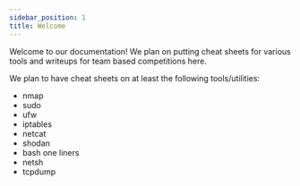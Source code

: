 ```yaml
---
sidebar_position: 1
title: Welcome
---
```


Welcome to our documentation! We plan on putting cheat sheets for various tools and writeups for team based competitions here. 

We plan to have cheat sheets on at least the following tools/utilities:
 - nmap
 - sudo
 - ufw
 - iptables
 - netcat
 - shodan
 - bash one liners
 - netsh
 - tcpdump
